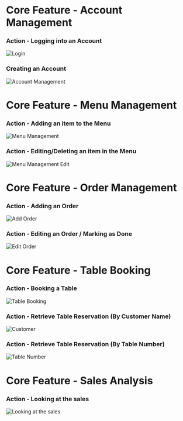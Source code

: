 # Core Feature - Account Management
### Action - Logging into an Account  
![Login](Login.png)

### Creating an Account  
![Account Management](AccountManagement.png)

# Core Feature - Menu Management
### Action - Adding an item to the Menu  
![Menu Management](MenuManagement.png)

### Action - Editing/Deleting an item in the Menu  
![Menu Management Edit](MenuManagementEdit.png)

# Core Feature - Order Management
### Action - Adding an Order  
![Add Order](AddOrder.png)

### Action - Editing an Order / Marking as Done  
![Edit Order](editOrder.png)

# Core Feature - Table Booking
### Action - Booking a Table  
![Table Booking](bookingTable.png)

### Action - Retrieve Table Reservation (By Customer Name)
![Customer](TableReservationRetrieval(Customer).png)

### Action - Retrieve Table Reservation (By Table Number) 
![Table Number](TableReservationRetrieval(Table%20Number).png)

# Core Feature - Sales Analysis
### Action - Looking at the sales  
![Looking at the sales](saleManagement.png)
